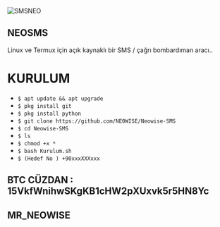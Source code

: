 ![SMSNEO](https://user-images.githubusercontent.com/58039450/87252349-ef6a5980-c47a-11ea-9421-f354512a2d9c.png)


## NEOSMS
Linux ve Termux için açık kaynaklı bir SMS / çağrı bombardıman aracı.. 

# KURULUM
* `$ apt update && apt upgrade` 
* `$ pkg install git` 
* `$ pkg install python` 
* `$ git clone https://github.com/NE0WISE/Neowise-SMS`
* `$ cd Neowise-SMS`
* `$ ls` 
* `$ chmod +x *` 
* `$ bash Kurulum.sh` 
* `$ (Hedef No ) +90xxxXXXxxx`

## BTC CÜZDAN : 15VkfWnihwSKgKB1cHW2pXUxvk5r5HN8Yc

## MR_NEOWISE
